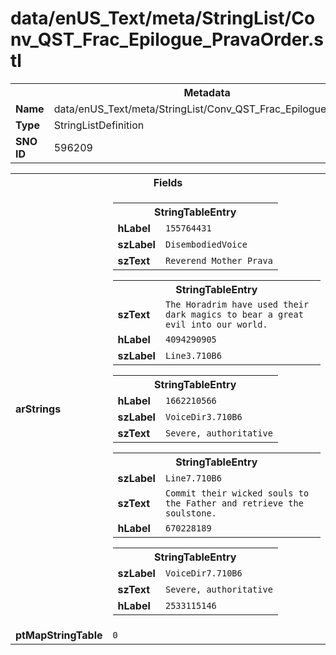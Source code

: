 <h1>data/enUS_Text/meta/StringList/Conv_QST_Frac_Epilogue_PravaOrder.stl</h1><table><tr><th colspan="100%">Metadata</th></tr><tr><td><b>Name</b></td><td>data/enUS_Text/meta/StringList/Conv_QST_Frac_Epilogue_PravaOrder.stl</td></tr><tr><td><b>Type</b></td><td>StringListDefinition</td></tr><tr><td><b>SNO ID</b></td><td>596209</td></tr></table>

<table><tr><th colspan="100%">Fields</th></tr><tr><td><b>arStrings</b></td><td><table><tr><th colspan="100%">StringTableEntry</th></tr><tr><td><b>hLabel</b></td><td><code>155764431</code></td></tr><tr><td><b>szLabel</b></td><td><code>DisembodiedVoice</code></td></tr><tr><td><b>szText</b></td><td><code>Reverend Mother Prava</code></td></tr></table>


<table><tr><th colspan="100%">StringTableEntry</th></tr><tr><td><b>szText</b></td><td><code>The Horadrim have used their dark magics to bear a great evil into our world.</code></td></tr><tr><td><b>hLabel</b></td><td><code>4094290905</code></td></tr><tr><td><b>szLabel</b></td><td><code>Line3.710B6</code></td></tr></table>


<table><tr><th colspan="100%">StringTableEntry</th></tr><tr><td><b>hLabel</b></td><td><code>1662210566</code></td></tr><tr><td><b>szLabel</b></td><td><code>VoiceDir3.710B6</code></td></tr><tr><td><b>szText</b></td><td><code>Severe, authoritative</code></td></tr></table>


<table><tr><th colspan="100%">StringTableEntry</th></tr><tr><td><b>szLabel</b></td><td><code>Line7.710B6</code></td></tr><tr><td><b>szText</b></td><td><code>Commit their wicked souls to the Father and retrieve the soulstone.</code></td></tr><tr><td><b>hLabel</b></td><td><code>670228189</code></td></tr></table>


<table><tr><th colspan="100%">StringTableEntry</th></tr><tr><td><b>szLabel</b></td><td><code>VoiceDir7.710B6</code></td></tr><tr><td><b>szText</b></td><td><code>Severe, authoritative</code></td></tr><tr><td><b>hLabel</b></td><td><code>2533115146</code></td></tr></table>


</td></tr><tr><td><b>ptMapStringTable</b></td><td><code>0</code></td></tr></table>

